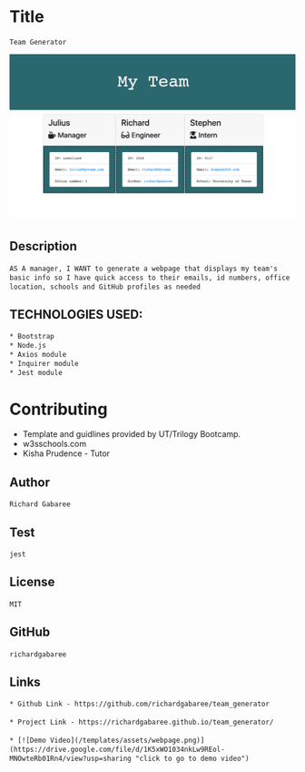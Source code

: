 

  # Title 
    Team Generator

  ![webpage](/templates/assets/webpage.png)

  ## Description 
    AS A manager, I WANT to generate a webpage that displays my team's basic info so I have quick access to their emails, id numbers, office location, schools and GitHub profiles as needed

##  TECHNOLOGIES USED:
    * Bootstrap
    * Node.js
    * Axios module
    * Inquirer module
    * Jest module

  # Contributing

  * Template and guidlines provided by UT/Trilogy Bootcamp.
  * w3sschools.com
  * Kisha Prudence - Tutor
    
  ## Author
    Richard Gabaree

  ## Test 
    jest 

  ## License
    MIT

  ## GitHub
    richardgabaree

  ## Links
    * Github Link - https://github.com/richardgabaree/team_generator

    * Project Link - https://richardgabaree.github.io/team_generator/

    * [![Demo Video](/templates/assets/webpage.png)](https://drive.google.com/file/d/1K5xWO1034nkLw9REol-MNOwteRb01Rn4/view?usp=sharing "click to go to demo video")
  
